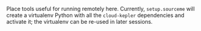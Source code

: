 Place tools useful for running remotely here. Currently, ``setup.sourceme`` will 
create a virtualenv Python with all the ``cloud-kepler`` dependencies and
activate it; the virtualenv can be re-used in later sessions.
